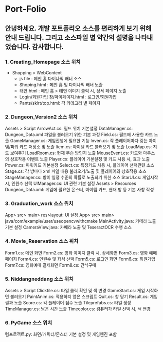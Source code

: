 # Port-Folio
## 안녕하세요. 개발 포트폴리오 소스를 편리하게 보기 위해 안내 드립니다. 그리고 소스파일 별 약간의 설명을 나타내었습니다. 감사합니다.
### 1. Creating_Homepage 소스 위치
  + Shopping > WebContent
    + js file : 메인 홈 다이나믹 배너 소스
    + Shoping.html : 메인 홈 및 다이나믹 배너 노출
    + 태연.html : 메인 홈 > 태연 이미지 클릭 시, 상세 페이지 노출
    + Login/회원가입 창/마이페이지.html : 로그인/회원가입
    + Pants/skirt/top.html: 각 카테고리 별 페이지
    
### 2. Dungeon_Version2 소스 위치
  Assets > Script
    ArrowAct.cs: 필드 위치 기본설정
    DataManager.cs: Dungeon_Data.xml 파일을 불러오기 위한 기본 과정
    Field.cs: 필드에 사용한 카드 노출
    GameManager.cs: 게임진행에 필요한 기능
    Inven.cs: 각 플레이어마다 갖는 아이템/파워 카드 저장소 및 노출
    Item.cs: 아이템 카드 불러오기 및 노출
    LoadMap.cs: 지도 보여주기
    LoadRoom.cs: 현재 무슨 방인지 노출
    MouseEvent.cs: 카드와 마우스의 상호작용 이벤트 노출
    Player.cs: 플레이어 기본설정 및 카드 사용 시, 효과 노출
    Power.cs: 파워카드 기본설정
    Select.cs: 특정카드 사용 시, 플레이어 선택관련 소스
    Stage.cs: 각 방마다 xml 파일 내용 불러오기/노출 및 플레이어와 상호작용 소스
    StageManager.cs: 방이 일정 수준의 확률로 노출되기 위한 소스
    StarUI.cs: 게임시작 시, 인원수 선택
    UIManager.cs: UI 관련 기본 설정
    Assets > Resources
    Dungeon_Data.xml: 게임에 필요한 몬스터, 아이템 카드, 현재 방 등 기본 사항 작성
    
### 3. Graduation_work 소스 위치
  App> src> main> res>layout: UI 설정
  App> src> main> java/com/example/user/useopencvwithcmake
    MainActivity.java: 카메라 노출 기본 설정
    CameraView.java: 카메라 노출 및 TeseractOCR 수행 소스
    
### 4. Movie_Reservation 소스 위치
  Form1.cs: 메인 화면
  Form2.cs: 영화 이미지 클릭 시, 상세화면
  Form3.cs: 영화 예매 페이지
  Form4.cs: 인원수 및 좌석 선택
  Form5.cs: 로그인 화면
  Form6.cs: 회원가입
  Form7.cs: 영화예매 결제화면
  Form8.cs: 간식구매

### 5. Niddangneddang 소스 위치
  Assets > Script
    Clicktile.cs: 타일 클릭 확인 및 색 변경
    GameStart.cs: 게임 시작화면 불러오기
    PaintAnim.cs: 적용하지 않은 스크립트
    Quit.cs: 창 닫기
    Result.cs: 게임결과 노출
    Score.cs: 각 플레이어 점수 노출
    Tileprefabs.cs: 타일 생성
    TimeManager.cs: 남은 시간 노출
    Timecolor.cs: 컴퓨터가 타일 선택 시, 색 변경

### 6. PyGame 소스 위치
  텀프로젝트.py: 화면/캐릭터/몬스터 기본 설정 및 게임엔진 포함
